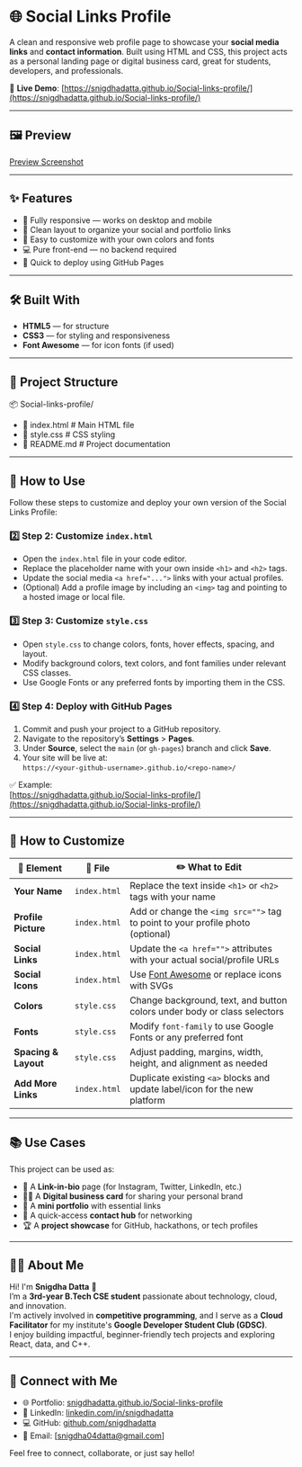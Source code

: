 # 🌐 Social Links Profile

A clean and responsive web profile page to showcase your **social media links** and **contact information**. Built using HTML and CSS, this project acts as a personal landing page or digital business card, great for students, developers, and professionals.

📍 **Live Demo**: [https://snigdhadatta.github.io/Social-links-profile/](https://snigdhadatta.github.io/Social-links-profile/)

---

## 🖼️ Preview

[Preview Screenshot](preview.png)

---

## ✨ Features

- 📱 Fully responsive — works on desktop and mobile
- 🔗 Clean layout to organize your social and portfolio links
- 🎨 Easy to customize with your own colors and fonts
- 💻 Pure front-end — no backend required
- 🚀 Quick to deploy using GitHub Pages

---

## 🛠️ Built With

- **HTML5** — for structure
- **CSS3** — for styling and responsiveness
- **Font Awesome** — for icon fonts (if used)

---

## 📁 Project Structure

📦 Social-links-profile/
- 📄 index.html # Main HTML file
- 📄 style.css # CSS styling
- 📄 README.md # Project documentation


---

## 🚀 How to Use

Follow these steps to customize and deploy your own version of the Social Links Profile:

### 2️⃣ Step 2: Customize `index.html`

- Open the `index.html` file in your code editor.
- Replace the placeholder name with your own inside `<h1>` and `<h2>` tags.
- Update the social media `<a href="...">` links with your actual profiles.
- (Optional) Add a profile image by including an `<img>` tag and pointing to a hosted image or local file.

### 3️⃣ Step 3: Customize `style.css`

- Open `style.css` to change colors, fonts, hover effects, spacing, and layout.
- Modify background colors, text colors, and font families under relevant CSS classes.
- Use Google Fonts or any preferred fonts by importing them in the CSS.

### 4️⃣ Step 4: Deploy with GitHub Pages

1. Commit and push your project to a GitHub repository.
2. Navigate to the repository’s **Settings** > **Pages**.
3. Under **Source**, select the `main` (or `gh-pages`) branch and click **Save**.
4. Your site will be live at:  
   `https://<your-github-username>.github.io/<repo-name>/`

✅ Example:  
[https://snigdhadatta.github.io/Social-links-profile/](https://snigdhadatta.github.io/Social-links-profile/)


---

## 🔧 How to Customize

| 🔹 Element         | 📄 File         | ✏️ What to Edit                                                                 |
|-------------------|----------------|---------------------------------------------------------------------------------|
| **Your Name**     | `index.html`   | Replace the text inside `<h1>` or `<h2>` tags with your name                    |
| **Profile Picture**| `index.html`  | Add or change the `<img src="">` tag to point to your profile photo (optional) |
| **Social Links**  | `index.html`   | Update the `<a href="">` attributes with your actual social/profile URLs       |
| **Social Icons**  | `index.html`   | Use [Font Awesome](https://fontawesome.com/icons) or replace icons with SVGs   |
| **Colors**        | `style.css`    | Change background, text, and button colors under body or class selectors        |
| **Fonts**         | `style.css`    | Modify `font-family` to use Google Fonts or any preferred font                 |
| **Spacing & Layout**| `style.css`  | Adjust padding, margins, width, height, and alignment as needed                |
| **Add More Links**| `index.html`   | Duplicate existing `<a>` blocks and update label/icon for the new platform     |


---

## 📚 Use Cases

This project can be used as:

- 🔗 A **Link-in-bio** page (for Instagram, Twitter, LinkedIn, etc.)
- 🧑‍💼 A **Digital business card** for sharing your personal brand
- 💼 A **mini portfolio** with essential links
- 💬 A quick-access **contact hub** for networking
- 🏆 A **project showcase** for GitHub, hackathons, or tech profiles

---

## 🙋‍♀️ About Me

Hi! I'm **Snigdha Datta** 👋  
I’m a **3rd-year B.Tech CSE student** passionate about technology, cloud, and innovation.  
I'm actively involved in **competitive programming**, and I serve as a **Cloud Facilitator** for my institute's **Google Developer Student Club (GDSC)**.  
I enjoy building impactful, beginner-friendly tech projects and exploring React, data, and C++.

---

## 🤝 Connect with Me

- 🌐 Portfolio: [snigdhadatta.github.io/Social-links-profile](https://snigdhadatta.github.io/Social-links-profile/)
- 💼 LinkedIn: [linkedin.com/in/snigdhadatta](https://www.linkedin.com/in/snigdhadatta)
- 💻 GitHub: [github.com/snigdhadatta](https://github.com/snigdhadatta)
- 📧 Email: [snigdha04datta@gmail.com] <!-- Replace with your email if you'd like -->

Feel free to connect, collaborate, or just say hello!


